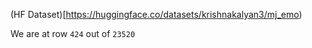 (HF Dataset)[https://huggingface.co/datasets/krishnakalyan3/mj_emo)

We are at row `424` out of `23520` 

